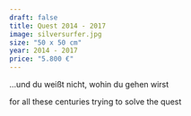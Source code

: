 ```yaml
---
draft: false
title: Quest 2014 - 2017
image: silversurfer.jpg
size: "50 x 50 cm"
year: 2014 - 2017
price: "5.800 €"
---
```

...und du weißt nicht, wohin du gehen wirst  

for all these centuries
trying to solve the quest
